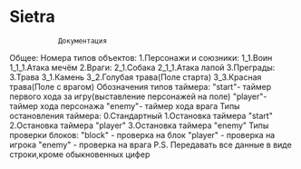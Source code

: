 # Sietra
				Документация
Общее:
    Номера типов объектов:
		1.Персонажи и союзники:
			1_1.Воин
				1_1_1.Атака мечём
		2.Враги:
			2_1.Собака
				2_1_1.Атака лапой
		3.Преграды:
			3.Трава
			3_1.Камень
			3_2.Голубая трава(Поле старта)
			3_3.Красная трава(Поле с врагом)
	Обозначения типов таймера:
		"start"- таймер первого хода за игру(выставление персонажей на поле)
		"player"- таймер хода персонажа
		"enemy"- таймер хода врага
	Типы остановления таймера:
		0.Стандартный
		1.Остановка таймера "start"
		2.Остановка таймера "player"
		3.Остановка таймера "enemy"
	Типы проверки блоков:
		"block" - проверка на блок
		"player" - проверка на игрока
		"enemy" - проверка на врага
P.S. Передавать все данные в виде строки,кроме обыкновенных цифер
